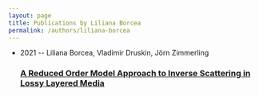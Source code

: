```yaml
---
layout: page
title: Publications by Liliana Borcea
permalink: /authors/liliana-borcea
---
```


<ul class="post-list">
<li><span class='post-meta'>2021 -- Liliana Borcea, Vladimir Druskin, Jörn Zimmerling</span><h3><a class='post-link' href="{{ site.baseurl }}/a-reduced-order-model-approach-to-inverse-scattering-in-lossy-layered-media">A Reduced Order Model Approach to Inverse Scattering in Lossy Layered Media</a></h3></li>

</ul>
